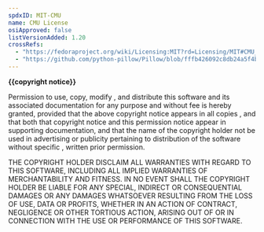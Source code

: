 ```yaml
---
spdxID: MIT-CMU
name: CMU License
osiApproved: false
listVersionAdded: 1.20
crossRefs: 
  - "https://fedoraproject.org/wiki/Licensing:MIT?rd=Licensing/MIT#CMU_Style"
  - "https://github.com/python-pillow/Pillow/blob/fffb426092c8db24a5f4b6df243a8a3c01fb63cd/LICENSE"
---
```


**{{copyright notice}}**

Permission to use, copy, modify , and distribute this software and its associated documentation for any purpose and without fee is hereby granted, provided that the above copyright notice appears in all copies , and that both that copyright notice and this permission notice appear in supporting documentation, and that the name of the copyright holder not be used in advertising or publicity pertaining to distribution of the software without specific , written prior permission.

THE COPYRIGHT HOLDER DISCLAIM ALL WARRANTIES WITH REGARD TO THIS SOFTWARE, INCLUDING ALL IMPLIED WARRANTIES OF MERCHANTABILITY AND FITNESS. IN NO EVENT SHALL THE COPYRIGHT HOLDER BE LIABLE FOR ANY SPECIAL, INDIRECT OR CONSEQUENTIAL DAMAGES OR ANY DAMAGES WHATSOEVER RESULTING FROM THE LOSS OF USE, DATA OR PROFITS, WHETHER IN AN ACTION OF CONTRACT, NEGLIGENCE OR OTHER TORTIOUS ACTION, ARISING OUT OF OR IN CONNECTION WITH THE USE OR PERFORMANCE OF THIS SOFTWARE.
